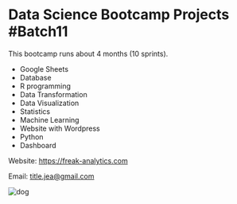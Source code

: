 # Data Science Bootcamp Projects #Batch11
This bootcamp runs about 4 months (10 sprints).

- Google Sheets
- Database
- R programming
- Data Transformation
- Data Visualization
- Statistics
- Machine Learning
- Website with Wordpress
- Python
- Dashboard

Website: https://freak-analytics.com

Email: title.jea@gmail.com

![dog](https://www.shutterstock.com/image-photo/golden-retriever-puppy-running-on-260nw-2467958289.jpg)

